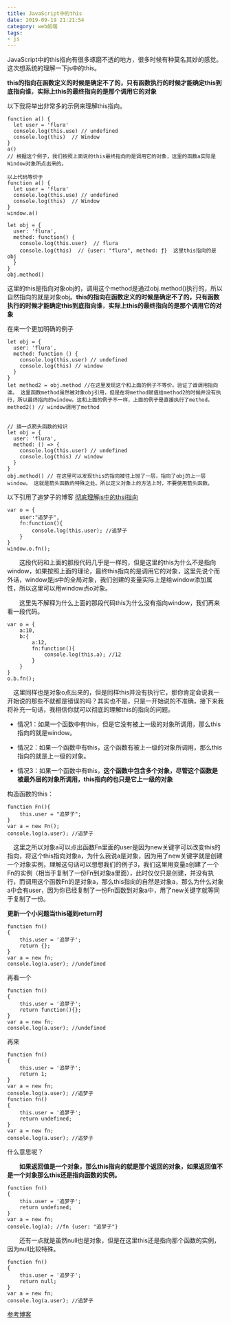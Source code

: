 ```yaml
---
title: JavaScript中的this
date: 2019-09-19 21:21:54
category: web前端
tags:
- js
---
```


JavaScript中的this指向有很多琢磨不透的地方，很多时候有种莫名其妙的感觉。这次想系统的理解一下js中的this。

**this的指向在函数定义的时候是确定不了的，只有函数执行的时候才能确定this到底指向谁**，**实际上this的最终指向的是那个调用它的对象**

以下我将举出非常多的示例来理解this指向。



```
function a() {
  let user = 'flura'
  console.log(this.use) // undefined
  console.log(this)  // Window
}
a()
// 根据这个例子，我们按照上面说的this最终指向的是调用它的对象，这里的函数a实际是Window对象所点出来的。

以上代码等价于
function a() {
  let user = 'flura'
  console.log(this.use) // undefined
  console.log(this)  // Window
}
window.a()
```



```
let obj = {
  user: 'flura',
  method: function() {
    console.log(this.user)  // flura
    console.log(this)  // {user: "flura", method: ƒ}  这里this指向的是obj
  }
}
obj.method()
```

这里的this是指向对象obj的，调用这个method是通过obj.method()执行的，所以自然指向的就是对象obj。**this的指向在函数定义的时候是确定不了的，只有函数执行的时候才能确定this到底指向谁**，**实际上this的最终指向的是那个调用它的对象**



在来一个更加明确的例子

```
let obj = {
  user: 'flura',
  method: function () {
    console.log(this.user) // undefined
    console.log(this) // window
  }
}
let method2 = obj.method //在这里发现这个和上面的例子不等价。验证了谁调用指向谁。 这里函数method虽然被对象obj引用，但是在将method赋值给method2的时候并没有执行，所以最终指向的window。这和上面的例子不一样，上面的例子是直接执行了method。
method2() // window调用了method


// 插一点箭头函数的知识
let obj = {
  user: 'flura',
  method: () => {
    console.log(this.user) // undefined
    console.log(this) // window
  }
}
obj.method() // 在这里可以发现this的指向被往上抛了一层，指向了obj的上一层 window。 这就是箭头函数的特殊之处。所以定义对象上的方法上时，不要使用箭头函数。
```



以下引用了追梦子的博客 [彻底理解js中的thsi指向](https://www.cnblogs.com/pssp/p/5216085.html)

```
var o = {
    user:"追梦子",
    fn:function(){
        console.log(this.user); //追梦子
    }
}
window.o.fn();
```

　　这段代码和上面的那段代码几乎是一样的，但是这里的this为什么不是指向window，如果按照上面的理论，最终this指向的是调用它的对象，这里先说个而外话，window是js中的全局对象，我们创建的变量实际上是给window添加属性，所以这里可以用window点o对象。

　　这里先不解释为什么上面的那段代码this为什么没有指向window，我们再来看一段代码。

```
var o = {
    a:10,
    b:{
        a:12,
        fn:function(){
            console.log(this.a); //12
        }
    }
}
o.b.fn();
```

　这里同样也是对象o点出来的，但是同样this并没有执行它，那你肯定会说我一开始说的那些不就都是错误的吗？其实也不是，只是一开始说的不准确，接下来我将补充一句话，我相信你就可以彻底的理解this的指向的问题。

- 情况1：如果一个函数中有this，但是它没有被上一级的对象所调用，那么this指向的就是window。

- 情况2：如果一个函数中有this，这个函数有被上一级的对象所调用，那么this指向的就是上一级的对象。

- 情况3：如果一个函数中有this，**这个函数中包含多个对象，尽管这个函数是被最外层的对象所调用，this指向的也只是它上一级的对象**



构造函数的this：

```
function Fn(){
    this.user = "追梦子";
}
var a = new Fn();
console.log(a.user); //追梦子
```

　这里之所以对象a可以点出函数Fn里面的user是因为new关键字可以改变this的指向，将这个this指向对象a，为什么我说a是对象，因为用了new关键字就是创建一个对象实例，理解这句话可以想想我们的例子3，我们这里用变量a创建了一个Fn的实例（相当于复制了一份Fn到对象a里面），此时仅仅只是创建，并没有执行，而调用这个函数Fn的是对象a，那么this指向的自然是对象a，那么为什么对象a中会有user，因为你已经复制了一份Fn函数到对象a中，用了new关键字就等同于复制了一份。



**更新一个小问题当this碰到return时**

```
function fn()  
{  
    this.user = '追梦子';  
    return {};  
}
var a = new fn;  
console.log(a.user); //undefined
```

再看一个

```
function fn()  
{  
    this.user = '追梦子';  
    return function(){};
}
var a = new fn;  
console.log(a.user); //undefined
```

再来

```
function fn()  
{  
    this.user = '追梦子';  
    return 1;
}
var a = new fn;  
console.log(a.user); //追梦子
function fn()  
{  
    this.user = '追梦子';  
    return undefined;
}
var a = new fn;  
console.log(a.user); //追梦子
```

什么意思呢？

　　**如果返回值是一个对象，那么this指向的就是那个返回的对象，如果返回值不是一个对象那么this还是指向函数的实例。**

```
function fn()  
{  
    this.user = '追梦子';  
    return undefined;
}
var a = new fn;  
console.log(a); //fn {user: "追梦子"}
```

　　还有一点就是虽然null也是对象，但是在这里this还是指向那个函数的实例，因为null比较特殊。

```
function fn()  
{  
    this.user = '追梦子';  
    return null;
}
var a = new fn;  
console.log(a.user); //追梦子
```



[参考博客](https://www.cnblogs.com/pssp/p/5216085.html)

